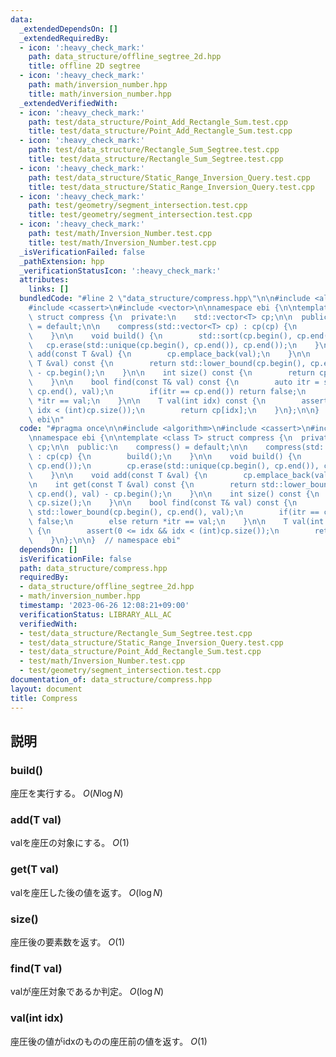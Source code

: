 ```yaml
---
data:
  _extendedDependsOn: []
  _extendedRequiredBy:
  - icon: ':heavy_check_mark:'
    path: data_structure/offline_segtree_2d.hpp
    title: offline 2D segtree
  - icon: ':heavy_check_mark:'
    path: math/inversion_number.hpp
    title: math/inversion_number.hpp
  _extendedVerifiedWith:
  - icon: ':heavy_check_mark:'
    path: test/data_structure/Point_Add_Rectangle_Sum.test.cpp
    title: test/data_structure/Point_Add_Rectangle_Sum.test.cpp
  - icon: ':heavy_check_mark:'
    path: test/data_structure/Rectangle_Sum_Segtree.test.cpp
    title: test/data_structure/Rectangle_Sum_Segtree.test.cpp
  - icon: ':heavy_check_mark:'
    path: test/data_structure/Static_Range_Inversion_Query.test.cpp
    title: test/data_structure/Static_Range_Inversion_Query.test.cpp
  - icon: ':heavy_check_mark:'
    path: test/geometry/segment_intersection.test.cpp
    title: test/geometry/segment_intersection.test.cpp
  - icon: ':heavy_check_mark:'
    path: test/math/Inversion_Number.test.cpp
    title: test/math/Inversion_Number.test.cpp
  _isVerificationFailed: false
  _pathExtension: hpp
  _verificationStatusIcon: ':heavy_check_mark:'
  attributes:
    links: []
  bundledCode: "#line 2 \"data_structure/compress.hpp\"\n\n#include <algorithm>\n\
    #include <cassert>\n#include <vector>\n\nnamespace ebi {\n\ntemplate <class T>\
    \ struct compress {\n  private:\n    std::vector<T> cp;\n\n  public:\n    compress()\
    \ = default;\n\n    compress(std::vector<T> cp) : cp(cp) {\n        build();\n\
    \    }\n\n    void build() {\n        std::sort(cp.begin(), cp.end());\n     \
    \   cp.erase(std::unique(cp.begin(), cp.end()), cp.end());\n    }\n\n    void\
    \ add(const T &val) {\n        cp.emplace_back(val);\n    }\n\n    int get(const\
    \ T &val) const {\n        return std::lower_bound(cp.begin(), cp.end(), val)\
    \ - cp.begin();\n    }\n\n    int size() const {\n        return cp.size();\n\
    \    }\n\n    bool find(const T& val) const {\n        auto itr = std::lower_bound(cp.begin(),\
    \ cp.end(), val);\n        if(itr == cp.end()) return false;\n        else return\
    \ *itr == val;\n    }\n\n    T val(int idx) const {\n        assert(0 <= idx &&\
    \ idx < (int)cp.size());\n        return cp[idx];\n    }\n};\n\n}  // namespace\
    \ ebi\n"
  code: "#pragma once\n\n#include <algorithm>\n#include <cassert>\n#include <vector>\n\
    \nnamespace ebi {\n\ntemplate <class T> struct compress {\n  private:\n    std::vector<T>\
    \ cp;\n\n  public:\n    compress() = default;\n\n    compress(std::vector<T> cp)\
    \ : cp(cp) {\n        build();\n    }\n\n    void build() {\n        std::sort(cp.begin(),\
    \ cp.end());\n        cp.erase(std::unique(cp.begin(), cp.end()), cp.end());\n\
    \    }\n\n    void add(const T &val) {\n        cp.emplace_back(val);\n    }\n\
    \n    int get(const T &val) const {\n        return std::lower_bound(cp.begin(),\
    \ cp.end(), val) - cp.begin();\n    }\n\n    int size() const {\n        return\
    \ cp.size();\n    }\n\n    bool find(const T& val) const {\n        auto itr =\
    \ std::lower_bound(cp.begin(), cp.end(), val);\n        if(itr == cp.end()) return\
    \ false;\n        else return *itr == val;\n    }\n\n    T val(int idx) const\
    \ {\n        assert(0 <= idx && idx < (int)cp.size());\n        return cp[idx];\n\
    \    }\n};\n\n}  // namespace ebi"
  dependsOn: []
  isVerificationFile: false
  path: data_structure/compress.hpp
  requiredBy:
  - data_structure/offline_segtree_2d.hpp
  - math/inversion_number.hpp
  timestamp: '2023-06-26 12:08:21+09:00'
  verificationStatus: LIBRARY_ALL_AC
  verifiedWith:
  - test/data_structure/Rectangle_Sum_Segtree.test.cpp
  - test/data_structure/Static_Range_Inversion_Query.test.cpp
  - test/data_structure/Point_Add_Rectangle_Sum.test.cpp
  - test/math/Inversion_Number.test.cpp
  - test/geometry/segment_intersection.test.cpp
documentation_of: data_structure/compress.hpp
layout: document
title: Compress
---
```


## 説明

### build()

座圧を実行する。 $O(N\log N)$

### add(T val)

valを座圧の対象にする。 $O(1)$

### get(T val)

valを座圧した後の値を返す。 $O(\log N)$

### size()

座圧後の要素数を返す。 $O(1)$

### find(T val)

valが座圧対象であるか判定。 $O(\log N)$

### val(int idx)

座圧後の値がidxのものの座圧前の値を返す。 $O(1)$